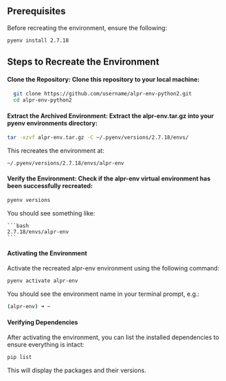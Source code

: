 

## Prerequisites

Before recreating the environment, ensure the following:

  ```bash
  pyenv install 2.7.18
  ```


## Steps to Recreate the Environment

####   Clone the Repository: Clone this repository to your local machine:
  ```bash
    git clone https://github.com/username/alpr-env-python2.git
    cd alpr-env-python2
  ```


#### Extract the Archived Environment: Extract the alpr-env.tar.gz into your pyenv environments directory:

  ```bash
  tar -xzvf alpr-env.tar.gz -C ~/.pyenv/versions/2.7.18/envs/
  ```
  This recreates the environment at:

  ``` ~/.pyenv/versions/2.7.18/envs/alpr-env ```

#### Verify the Environment: Check if the alpr-env virtual environment has been successfully recreated:

  ```bash
  pyenv versions
  ```
  You should see something like:

    ```bash
    2.7.18/envs/alpr-env
    ```

#### Activating the Environment

  Activate the recreated alpr-env environment using the following command:

  ```bash
  pyenv activate alpr-env
  ```
  You should see the environment name in your terminal prompt, e.g.:

  ```bash
  (alpr-env) ➜ ~
  ```
#### Verifying Dependencies

  After activating the environment, you can list the installed dependencies to ensure everything is intact:

  ```bash
  pip list
  ```
  This will display the packages and their versions.
